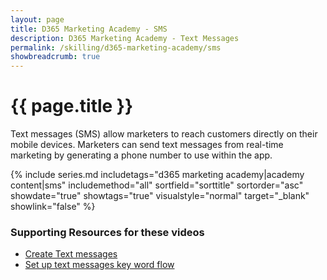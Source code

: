 ```yaml
---
layout: page
title: D365 Marketing Academy - SMS
description: D365 Marketing Academy - Text Messages
permalink: /skilling/d365-marketing-academy/sms
showbreadcrumb: true
---
```


# {{ page.title }}

Text messages (SMS) allow marketers to reach customers directly on their mobile devices. Marketers can send text messages from real-time marketing by generating a phone number to use within the app. 

{% include series.md 
    includetags="d365 marketing academy|academy content|sms" 
    includemethod="all" sortfield="sorttitle" sortorder="asc" 
    showdate="true" showtags="true" 
    visualstyle="normal" target="_blank" showlink="false"
%}

### Supporting Resources for these videos
* <a href="https://learn.microsoft.com/en-us/dynamics365/marketing/real-time-marketing-outbound-text-messaging" target="_blank">Create Text messages
* <a href="https://learn.microsoft.com/en-us/dynamics365/marketing/set-up-automated-sms-keyword-flow" target="_blank">Set up text messages key word flow
